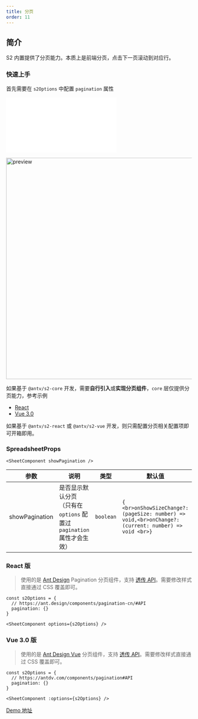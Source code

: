 ```yaml
---
title: 分页
order: 11
---
```


## 简介

S2 内置提供了分页能力。本质上是前端分页，点击下一页滚动到对应行。

### 快速上手

首先需要在 `s2Options` 中配置 `pagination` 属性

<embed src="@/docs/common/pagination.zh.md"></embed>

<img src="https://gw.alipayobjects.com/zos/antfincdn/LVw2QOvjgW/b1563a7b-4070-4d61-a18b-6558e2c5b27b.png" width="600"  alt="preview" />

如果基于 `@antv/s2-core` 开发，需要**自行引入**或**实现分页组件**，`core` 层仅提供分页能力，参考示例

* [React](https://github.com/antvis/S2/blob/master/packages/s2-react/src/components/pagination/index.tsx)
* [Vue 3.0](https://github.com/antvis/S2/blob/master/packages/s2-vue/src/components/pagination/index.vue)

如果基于 `@antv/s2-react` 或  `@antv/s2-vue` 开发，则只需配置分页相关配置项即可开箱即用。

### SpreadsheetProps

```tsx
<SheetComponent showPagination />
```

| 参数 | 说明 | 类型 | 默认值 | 必选 |
|-----|-----|-----|-----|-----|
|  showPagination   |   是否显示默认分页<br>（只有在 `options` 配置过 `pagination` 属性才会生效）   |  `boolean`   |   `{ <br>onShowSizeChange?: (pageSize: number) => void,<br>onChange?: (current: number) => void <br>}` | `false`  |

### React 版

> 使用的是 [Ant Design](https://ant.design/components/pagination-cn/) Pagination 分页组件，支持 [透传 API](https://ant.design/components/pagination-cn/#API)。需要修改样式直接通过 CSS 覆盖即可。

```tsx
const s2Options = {
  // https://ant.design/components/pagination-cn/#API
  pagination: {}
}

<SheetComponent options={s2Options} />
```

<Playground path='react-component/pagination/demo/pivot.tsx' rid='container'></playground>

### Vue 3.0 版

> 使用的是 [Ant Design Vue](https://antdv.com/components/pagination) 分页组件，支持 [透传 API](https://antdv.com/components/pagination#API)。需要修改样式直接通过 CSS 覆盖即可。

```tsx
const s2Options = {
  // https://antdv.com/components/pagination#API
  pagination: {}
}

<SheetComponent :options={s2Options} />

```

[Demo 地址](https://codesandbox.io/embed/nice-dijkstra-hzycy6?fontsize=14&hidenavigation=1&theme=dark)
